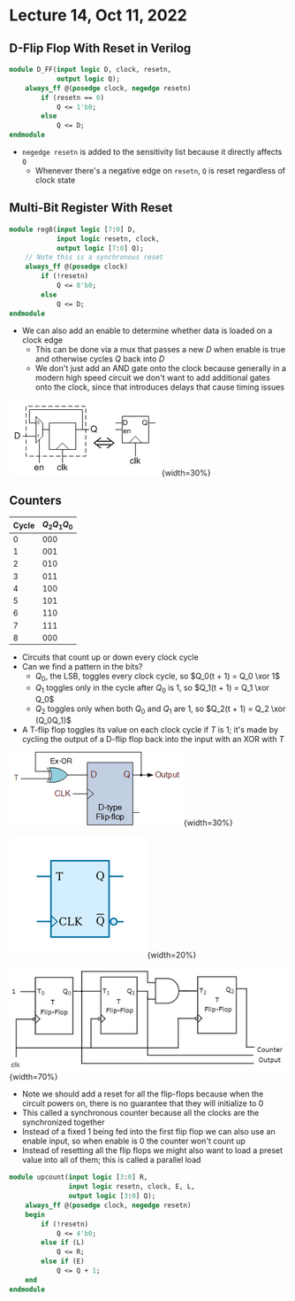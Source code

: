 # Lecture 14, Oct 11, 2022

## D-Flip Flop With Reset in Verilog

```sv
module D_FF(input logic D, clock, resetn,
			output logic Q);
	always_ff @(posedge clock, negedge resetn)
		if (resetn == 0)
			Q <= 1'b0;
		else
			Q <= D;
endmodule
```

* `negedge resetn` is added to the sensitivity list because it directly affects `Q`
	* Whenever there's a negative edge on `resetn`, `Q` is reset regardless of clock state

## Multi-Bit Register With Reset

```sv
module reg8(input logic [7:0] D,
			input logic resetn, clock,
			output logic [7:0] Q);
	// Note this is a synchronous reset
	always_ff @(posedge clock)
		if (!resetn)
			Q <= 8'b0;
		else
			Q <= D;
endmodule
```

* We can also add an enable to determine whether data is loaded on a clock edge
	* This can be done via a mux that passes a new $D$ when enable is true and otherwise cycles $Q$ back into $D$
	* We don't just add an AND gate onto the clock because generally in a modern high speed circuit we don't want to add additional gates onto the clock, since that introduces delays that cause timing issues

![D-flip flop with enable](imgs/lec14_1.png){width=30%}

## Counters

| Cycle | $Q_2Q_1Q_0$ |
|-------|-------------|
| 0     | 000         |
| 1     | 001         |
| 2     | 010         |
| 3     | 011         |
| 4     | 100         |
| 5     | 101         |
| 6     | 110         |
| 7     | 111         |
| 8     | 000         |

* Circuits that count up or down every clock cycle
* Can we find a pattern in the bits?
	* $Q_0$, the LSB, toggles every clock cycle, so $Q_0(t + 1) = Q_0 \xor 1$
	* $Q_1$ toggles only in the cycle after $Q_0$ is 1, so $Q_1(t + 1) = Q_1 \xor Q_0$
	* $Q_2$ toggles only when both $Q_0$ and $Q_1$ are 1, so $Q_2(t + 1) = Q_2 \xor (Q_0Q_1)$
* A T-flip flop toggles its value on each clock cycle if $T$ is 1; it's made by cycling the output of a D-flip flop back into the input with an XOR with $T$

![T-flip flop implemented with a D-flip flop](imgs/lec14_2.gif){width=30%}

![T-flip flop symbol](imgs/lec14_3.jpg){width=20%}

![3-bit synchronous up-counter implemented with T-flip flops](imgs/lec14_4.jpg){width=70%}

* Note we should add a reset for all the flip-flops because when the circuit powers on, there is no guarantee that they will initialize to 0
* This called a synchronous counter because all the clocks are the synchronized together
* Instead of a fixed 1 being fed into the first flip flop we can also use an enable input, so when enable is 0 the counter won't count up
* Instead of resetting all the flip flops we might also want to load a preset value into all of them; this is called a parallel load

```sv
module upcount(input logic [3:0] R,
			   input logic resetn, clock, E, L,
			   output logic [3:0] Q);
	always_ff @(posedge clock, negedge resetn)
	begin
		if (!resetn)
			Q <= 4'b0;
		else if (L)
			Q <= R;
		else if (E)
			Q <= Q + 1;
	end
endmodule
```

